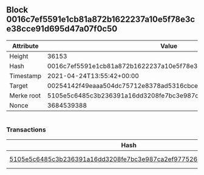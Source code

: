 ## Block 0016c7ef5591e1cb81a872b1622237a10e5f78e3ce38cce91d695d47a07f0c50

Attribute | Value
--- | ---
Height | 36153
Hash | 0016c7ef5591e1cb81a872b1622237a10e5f78e3ce38cce91d695d47a07f0c50
Timestamp | 2021-04-24T13:55:42+00:00
Target | 00254142f49eaaa504dc75712e8378ad5316cbcead634704b3734b6271167cc4
Merke root | 5105e5c6485c3b236391a16dd3208fe7bc3e987ca2ef9775261622a7029bff07
Nonce | 3684539388

```

```

### Transactions

Hash | Amount
--- | ---
[5105e5c6485c3b236391a16dd3208fe7bc3e987ca2ef9775261622a7029bff07](5105e5c6485c3b236391a16dd3208fe7bc3e987ca2ef9775261622a7029bff07.md) | 10.00000000 SKEPTI 
